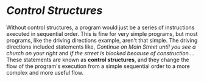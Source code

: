 # *__Control Structures__*

Without control structures, a program would just be a series of instructions executed in sequential order. This is fine for very simple programs, but most programs, like the driving directions example, aren't that simple. The driving directions included statements like, _Continue on Main Street until you see a church on your right_ and _If the street is blocked because of construction...._ These statements are known as __control structures__, and they change the flow of the program's execution from a simple sequential order to a more complex and more useful flow.